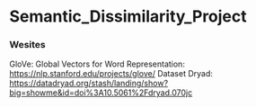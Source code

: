 # Semantic_Dissimilarity_Project
 
### Wesites
GloVe: Global Vectors for Word Representation: https://nlp.stanford.edu/projects/glove/
Dataset Dryad: https://datadryad.org/stash/landing/show?big=showme&id=doi%3A10.5061%2Fdryad.070jc

